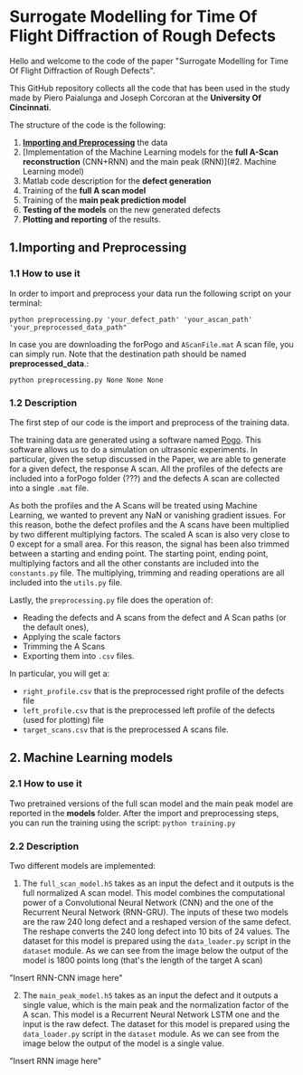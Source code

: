 # Surrogate Modelling for Time Of Flight Diffraction of Rough Defects 

Hello and welcome to the code of the paper "Surrogate Modelling for Time Of Flight Diffraction of Rough Defects". 


This GitHub repository collects all the code that has been used in the study made by Piero Paialunga and Joseph Corcoran at the __University Of Cincinnati__.

The structure of the code is the following: 

1. [__Importing and Preprocessing__](#1.Importing-and-Preprocessing) the data 
2. [Implementation of the Machine Learning models for the __full A-Scan reconstruction__ (CNN+RNN) and the main peak (RNN)](#2. Machine Learning model)
3. Matlab code description for the __defect generation__
4. Training of the __full A scan model__
5. Training of the __main peak prediction model__
6. __Testing of the models__ on the new generated defects
7. __Plotting and reporting__ of the results. 

## 1.Importing and Preprocessing

### 1.1 How to use it 
In order to import and preprocess your data run the following script on your terminal:
```
python preprocessing.py 'your_defect_path' 'your_ascan_path' 'your_preprocessed_data_path"
```
In case you are downloading the forPogo and `AScanFile.mat` A scan file, you can simply run. Note that the destination path should be named __preprocessed_data__.:
```
python preprocessing.py None None None 
```
### 1.2 Description
The first step of our code is the import and preprocess of the training data. 

The training data are generated using a software named [Pogo](http://www.pogo.software/). This software allows us to do a 
simulation on ultrasonic experiments. In particular, given the setup discussed in the Paper, we are able to generate for a given defect, the response A scan. 
All the profiles of the defects are included into a forPogo folder (???) and the defects A scan are collected into a single
`
.mat
`
file.

As both the profiles and the A Scans will be treated using Machine Learning, we wanted to prevent any NaN or vanishing gradient issues.
For this reason, bothe the defect profiles and the A scans have been multiplied by two different multiplying factors. 
The scaled A scan is also very close to 0 except for a small area. 
For this reason, the signal has been also trimmed between a starting and ending point. The starting point, ending point, multiplying factors and all the other constants are included into the 
`
constants.py
`
file. 
The multiplying, trimming and reading operations are all included into the `
utils.py
` file.

Lastly, the `preprocessing.py` file does the operation of:

* Reading the defects and A scans from the defect and A Scan paths (or the default ones), 
* Applying the scale factors 
* Trimming the A Scans
* Exporting them into `.csv` files. 

In particular, you will get a:

* `right_profile.csv` that is the preprocessed right profile of the defects file 
* `left_profile.csv` that is the preprocessed left profile of the defects (used for plotting) file
* `target_scans.csv` that is the preprocessed A scans file.

## 2. Machine Learning models

### 2.1 How to use it 

Two pretrained versions of the full scan model and the main peak model are reported in the __models__ folder. 
After the import and preprocessing steps, you can run the training using the script:
```python training.py```


### 2.2 Description
Two different models are implemented: 

1. The `full_scan_model.h5` takes as an input the defect and it outputs is the full normalized A scan model. This model combines the computational power of a Convolutional Neural Network (CNN) and the one of the Recurrent Neural Network (RNN-GRU). The inputs of these two models are the raw 240 long defect and a reshaped version of the same defect. The reshape converts the 240 long defect into 10 bits of 24 values. The dataset for this model is prepared using the `data_loader.py` script in the `dataset` module. As we can see from the image below the output of the model is 1800 points long (that's the length of the target A scan)

"Insert RNN-CNN image here" 

2. The `main_peak_model.h5` takes as an input the defect and it outputs a single value, which is the main peak and the normalization factor of the A scan. This model is a Recurrent Neural Network LSTM one and the input is the raw defect. The dataset for this model is prepared using the `data_loader.py` script in the `dataset` module. As we can see from the image below the output of the model is a single value. 

"Insert RNN image here"










